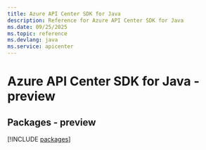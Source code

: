 ```yaml
---
title: Azure API Center SDK for Java
description: Reference for Azure API Center SDK for Java
ms.date: 09/25/2025
ms.topic: reference
ms.devlang: java
ms.service: apicenter
---
```

# Azure API Center SDK for Java - preview
## Packages - preview
[!INCLUDE [packages](api-center-index.md)]